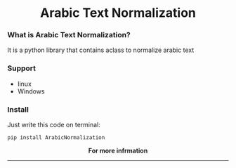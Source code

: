 <h1 align="center">Arabic Text Normalization</h1>



### What is Arabic Text Normalization?
It is a python library that contains aclass to normalize arabic text 

### Support
+ linux
+ Windows

### Install
Just write this code on terminal:
```shell
pip install ArabicNormalization
```

 
<p align="center">
<strong>For more infrmation</strong>
</p>


___
